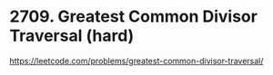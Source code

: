 # 2709. Greatest Common Divisor Traversal (hard)

https://leetcode.com/problems/greatest-common-divisor-traversal/
